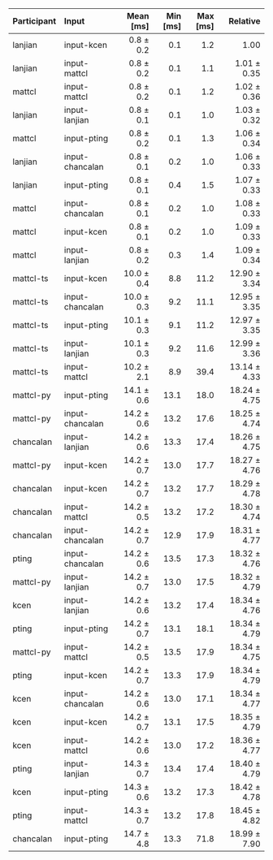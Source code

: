 | Participant | Input | Mean [ms] | Min [ms] | Max [ms] | Relative |
|:---|:---|---:|---:|---:|---:|
| lanjian | input-kcen | 0.8 ± 0.2 | 0.1 | 1.2 | 1.00 |
| lanjian | input-mattcl | 0.8 ± 0.2 | 0.1 | 1.1 | 1.01 ± 0.35 |
| mattcl | input-mattcl | 0.8 ± 0.2 | 0.1 | 1.2 | 1.02 ± 0.36 |
| lanjian | input-lanjian | 0.8 ± 0.1 | 0.1 | 1.0 | 1.03 ± 0.32 |
| mattcl | input-pting | 0.8 ± 0.2 | 0.1 | 1.3 | 1.06 ± 0.34 |
| lanjian | input-chancalan | 0.8 ± 0.1 | 0.2 | 1.0 | 1.06 ± 0.33 |
| lanjian | input-pting | 0.8 ± 0.1 | 0.4 | 1.5 | 1.07 ± 0.33 |
| mattcl | input-chancalan | 0.8 ± 0.1 | 0.2 | 1.0 | 1.08 ± 0.33 |
| mattcl | input-kcen | 0.8 ± 0.1 | 0.2 | 1.0 | 1.09 ± 0.33 |
| mattcl | input-lanjian | 0.8 ± 0.2 | 0.3 | 1.4 | 1.09 ± 0.34 |
| mattcl-ts | input-kcen | 10.0 ± 0.4 | 8.8 | 11.2 | 12.90 ± 3.34 |
| mattcl-ts | input-chancalan | 10.0 ± 0.3 | 9.2 | 11.1 | 12.95 ± 3.35 |
| mattcl-ts | input-pting | 10.1 ± 0.3 | 9.1 | 11.2 | 12.97 ± 3.35 |
| mattcl-ts | input-lanjian | 10.1 ± 0.3 | 9.2 | 11.6 | 12.99 ± 3.36 |
| mattcl-ts | input-mattcl | 10.2 ± 2.1 | 8.9 | 39.4 | 13.14 ± 4.33 |
| mattcl-py | input-pting | 14.1 ± 0.6 | 13.1 | 18.0 | 18.24 ± 4.75 |
| mattcl-py | input-chancalan | 14.2 ± 0.6 | 13.2 | 17.6 | 18.25 ± 4.74 |
| chancalan | input-lanjian | 14.2 ± 0.6 | 13.3 | 17.4 | 18.26 ± 4.75 |
| mattcl-py | input-kcen | 14.2 ± 0.7 | 13.0 | 17.7 | 18.27 ± 4.76 |
| chancalan | input-kcen | 14.2 ± 0.7 | 13.2 | 17.7 | 18.29 ± 4.78 |
| chancalan | input-mattcl | 14.2 ± 0.5 | 13.2 | 17.2 | 18.30 ± 4.74 |
| chancalan | input-chancalan | 14.2 ± 0.7 | 12.9 | 17.9 | 18.31 ± 4.77 |
| pting | input-chancalan | 14.2 ± 0.6 | 13.5 | 17.3 | 18.32 ± 4.76 |
| mattcl-py | input-lanjian | 14.2 ± 0.7 | 13.0 | 17.5 | 18.32 ± 4.79 |
| kcen | input-lanjian | 14.2 ± 0.6 | 13.2 | 17.4 | 18.34 ± 4.76 |
| pting | input-pting | 14.2 ± 0.7 | 13.1 | 18.1 | 18.34 ± 4.79 |
| mattcl-py | input-mattcl | 14.2 ± 0.5 | 13.5 | 17.9 | 18.34 ± 4.75 |
| pting | input-kcen | 14.2 ± 0.7 | 13.3 | 17.9 | 18.34 ± 4.79 |
| kcen | input-chancalan | 14.2 ± 0.6 | 13.0 | 17.1 | 18.34 ± 4.77 |
| kcen | input-kcen | 14.2 ± 0.7 | 13.1 | 17.5 | 18.35 ± 4.79 |
| kcen | input-mattcl | 14.2 ± 0.6 | 13.0 | 17.2 | 18.36 ± 4.77 |
| pting | input-lanjian | 14.3 ± 0.7 | 13.4 | 17.4 | 18.40 ± 4.79 |
| kcen | input-pting | 14.3 ± 0.6 | 13.2 | 17.3 | 18.42 ± 4.78 |
| pting | input-mattcl | 14.3 ± 0.7 | 13.2 | 17.8 | 18.45 ± 4.82 |
| chancalan | input-pting | 14.7 ± 4.8 | 13.3 | 71.8 | 18.99 ± 7.90 |
